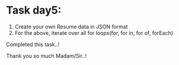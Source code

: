 # Task day5:  

1) Create your own Resume data in JSON format
2) For the  above, iterate over all for loops(for, for in, for of, forEach)

Completed this task..!

Thank you so much Madam/Sir..!